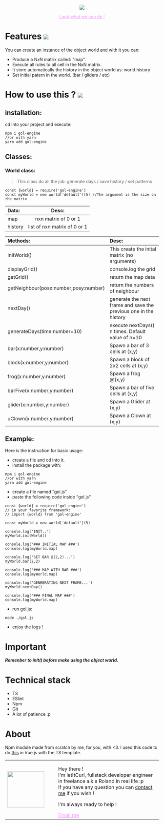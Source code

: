 <p align="center">
  <a style="Color: #f694ff;" href="https://gameoflife-ts.web.app/"><img src="https://res.cloudinary.com/duydvdaxd/image/upload/v1587807196/Vue-Sprint/GOL_ENGINE_dz4s0y.png"/></a>
</p>

<p align="center" ><a style="Color: #f694ff;" href="https://gameoflife-ts.web.app/" >Look what we can do !</a></p>

# Features [![](https://img.shields.io/badge/autor-letItCurl-red.svg)](https://www.linkedin.com/in/roland-lopez-developer/?locale=en_US)

You can create an instance of the object world and with it you can:

- Produce a NxN matrix called: "map".
- Execute all rules to all cell in the NxN matrix.
- It store automatically the history in the object world as: world.history
- Set initial patern in the world. (bar / gliders / etc)

# How to use this ? [![](https://img.shields.io/badge/version-1.0.0-green.svg)]()

## installation:
cd into your project and execute:
```
npm i gol-engine
//or with yarn
yarn add gol-engine
```

## Classes:

### World class:

>This class do all the job: generate days / save history / set patterns
```
const {world} = require('gol-engine')
const myWorld = new world['default'](5) //The argument is the size on the matrix
```

| Data: | Desc: |
| :--- | :---: |
| map | nxn matrix of 0 or 1 |
| history | list of nxn matrix of 0 or 1 |

| Methods: | Desc: |
| :--- | :--- |
| initWorld() | This create the inital matrix (no arguments) |
| displayGrid() | console.log the grid |
| getGrid() | return the map data | 
| getNeighbour(posx:number,posy:number) | return the numbers of neighbour |
| nextDay() | generate the next frame and save the previous one in the history | 
| generateDays(time:number=10) | execute nextDays() n times. Default value of n=10 |
| bar(x:number,y:number) | Spawn a bar of 3 cells at (x,y) | 
| block(x:number,y:number) | Spawn a block of 2x2 cells at (x,y) | 
| frog(x:number,y:number) | Spawn a frog @(x,y) | 
| barFive(x:number,y:number) | Spawn a bar of five cells at (x,y) | 
| glider(x:number,y:number) | Spawn a Glider at (x,y) | 
| uClown(x:number,y:number) | Spawn a Clown at (x,y) | 

## Example:

Here is the instruction for basic usage:
- create a file and cd into it.
- install the package with:
```
npm i gol-engine
//or with yarn
yarn add gol-engine
```
- create a file named "gol.js"
- paste the following code inside "gol.js"
```
const {world} = require('gol-engine')
// in your favorite framework:
// import {world} from 'gol-engine'

const myWorld = new world['default'](5)

console.log('INIT..')
myWorld.initWorld()

console.log('### INITIAL MAP ###')
console.log(myWorld.map)

console.log('SET BAR @(2,2)...')
myWorld.bar(2,2)

console.log('### MAP WITH BAR ###')
console.log(myWorld.map)

console.log('GENRERATING NEXT FRAME...')
myWorld.nextDay()

console.log('### FINAL MAP ###')
console.log(myWorld.map)
```
- run gol.js:
```
node ./gol.js
```
- enjoy the logs !

# Important

***Remenber to init() before make using the object world.***

# Technical stack
- TS
- ESlint
- Npm
- Git
- A lot of patience :p

# About
Npm module made from scratch by me, for you, with <3. 
I used this code to do <a href="https://github.com/letItCurl/vue-gol-ts">this<a/> in Vue.js with the TS template.
<table style="border: none;">
  <tr>
    <td>
      <div style="width: 120px;">
        <img style="width: 120px;" src="https://res.cloudinary.com/duydvdaxd/image/upload/w_120,c_fill,ar_1:1,g_auto/v1587723517/Rodeooo_khmmmu.jpg"/>
    </div>
    </td>
    <td>
      <div style="margin-left: 30px;">
        <p>Hey there !</br>
        I'm letItCurl, fullstack developer engineer in freelance a.k.a Roland in real life :p</br>
        If you have any question you can <a href="https://www.linkedin.com/in/roland-lopez-developer/?locale=en_US">contact me</a> if you wish !</p>
        <p>I'm always ready to help !</p>
        <a style="color: #f694ff;" href="mailto:rolandlopez.developer@gmail.com?subject=Hey! Are you available?">Email me</a>
    </div>
    </td>
  </tr>
</table>

